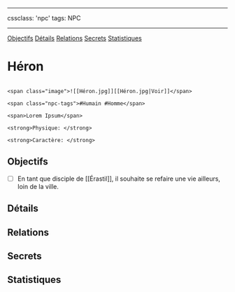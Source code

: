 
---

cssclass: 'npc'
tags: NPC

---
<span class="nav">[Objectifs](#Objectifs) [Détails](#Détails)  [Relations](#Relations) [Secrets](#Secrets) [Statistiques](#Statistiques)</span>

# Héron

```ad-desc

<span class="image">![[Héron.jpg]][[Héron.jpg|Voir]]</span>

<span class="npc-tags">#Humain #Homme</span>

<span>Lorem Ipsum</span>

<strong>Physique: </strong>

<strong>Caractère: </strong>
```

## Objectifs
- [ ] En tant que disciple de [[Érastil]], il souhaite se refaire une vie ailleurs, loin de la ville.

## Détails

## Relations

## Secrets

## Statistiques